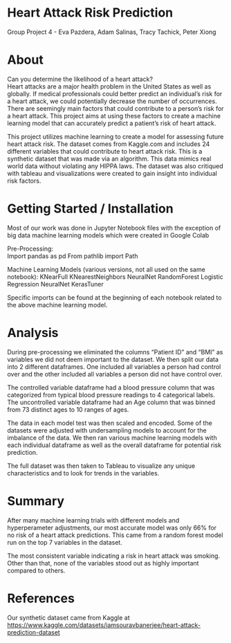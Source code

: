 # Heart Attack Risk Prediction
Group Project 4 - Eva Pazdera, Adam Salinas, Tracy Tachick, Peter Xiong

# About
Can you determine the likelihood of a heart attack?  
Heart attacks are a major health problem in the United States as well as globally.  If medical professionals could better predict an individual’s risk for a heart attack, we could potentially decrease the number of occurrences. There are seemingly main factors that could contribute to a person’s risk for a heart attack. This project aims at using these factors to create a machine learning model that can accurately predict a patient’s risk of heart attack.

This project utilizes machine learning to create a model for assessing future heart attack risk. The dataset comes from Kaggle.com and includes 24 different variables that could contribute to heart attack risk. This is a synthetic dataset that was made via an algorithm. This data mimics real world data without violating any HIPPA laws. The dataset was also critiqued with tableau and visualizations were created to gain insight into individual risk factors. 

# Getting Started / Installation
Most of our work was done in Jupyter Notebook files with the exception of big data machine learning models which were created in Google Colab

Pre-Processing:  
Import pandas as pd
From pathlib import Path

Machine Learning Models (various versions, not all used on the same notebook):
KNearFull
KNearestNeighbors
NeuralNet
RandomForest
Logistic Regression
NeuralNet
KerasTuner

Specific imports can be found at the beginning of each notebook related to the above machine learning model.

# Analysis
During pre-processing we eliminated the columns “Patient ID” and “BMI” as variables we did not deem important to the dataset. We then split our data into 2 different dataframes. One included all variables a person had control over and the other included all variables a person did not have control over.  

The controlled variable dataframe had a blood pressure column that was categorized from typical blood pressure readings to 4 categorical labels. The uncontrolled variable dataframe had an Age column that was binned from 73 distinct ages to 10 ranges of ages.  

The data in each model test was then scaled and encoded. Some of the datasets were adjusted with undersampling models to account for the imbalance of the data. We then ran various machine learning models with each individual dataframe as well as the overall dataframe for potential risk prediction.  

The full dataset was then taken to Tableau to visualize any unique characteristics and to look for trends in the variables.  

# Summary
After many machine learning trials with different models and hyperperameter adjustments, our most accurate model was only 66% for no risk of a heart attack predictions. This came from a random forest model run on the top 7 variables in the dataset. 

The most consistent variable indicating a risk in heart attack was smoking. Other than that, none of the variables stood out as highly important compared to others. 

# References
Our synthetic dataset came from Kaggle at
https://www.kaggle.com/datasets/iamsouravbanerjee/heart-attack-prediction-dataset 
